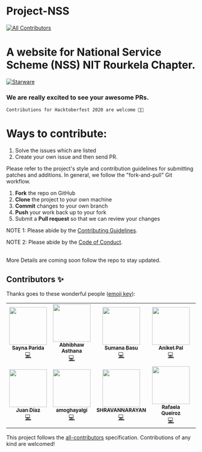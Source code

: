 # Project-NSS 
<!-- ALL-CONTRIBUTORS-BADGE:START - Do not remove or modify this section -->
[![All Contributors](https://img.shields.io/badge/all_contributors-13-orange.svg?style=flat-square)](#contributors-)
<!-- ALL-CONTRIBUTORS-BADGE:END -->

# A website for National Service Scheme  (NSS) NIT Rourkela Chapter. 

[![Starware](https://img.shields.io/badge/Starware-⭐-black?labelColor=f9b00d)](https://github.com/zepfietje/starware)


### We are really excited to see your awesome PRs.

`Contributions for Hacktoberfest 2020 are welcome 🎉🎉`

# Ways to contribute:
1. Solve the issues which are listed
2. Create your own issue and then send PR.

Please refer to the project's style and contribution guidelines for submitting patches and additions. In general, we follow the "fork-and-pull" Git workflow.

 1. **Fork** the repo on GitHub
 2. **Clone** the project to your own machine
 3. **Commit** changes to your own branch
 4. **Push** your work back up to your fork
 5. Submit a **Pull request** so that we can review your changes

NOTE 1: Please abide by the [Contributing Guidelines](https://github.com/Webwiznitr/Project-NSS/blob/master/CONTRIBUTING.md).

NOTE 2: Please abide by the [Code of Conduct](https://github.com/Webwiznitr/Project-NSS/blob/master/CODE_OF_CONDUCT.md).

<br>
More Details are coming soon follow the repo to stay updated.


## Contributors ✨

Thanks goes to these wonderful people ([emoji key](https://allcontributors.org/docs/en/emoji-key)):

<!-- ALL-CONTRIBUTORS-LIST:START - Do not remove or modify this section -->
<!-- prettier-ignore-start -->
<!-- markdownlint-disable -->
<table>
  <tr>
    <td align="center"><a href="https://github.com/sayna3311"><img src="https://avatars2.githubusercontent.com/u/67572440?v=4" width="100px;" alt=""/><br /><sub><b>Sayna Parida</b></sub></a><br /><a href="https://github.com/Webwiznitr/Project-NSS/commits?author=sayna3311" title="Code">💻</a></td>
    <td align="center"><a href="https://abhibhaw.team"><img src="https://avatars3.githubusercontent.com/u/39991296?v=4" width="100px;" alt=""/><br /><sub><b>Abhibhaw Asthana</b></sub></a><br /><a href="https://github.com/Webwiznitr/Project-NSS/commits?author=abhibhaw" title="Code">💻</a></td>
    <td align="center"><a href="http://aliferous.xyz/"><img src="https://avatars3.githubusercontent.com/u/63084088?v=4" width="100px;" alt=""/><br /><sub><b>Sumana Basu</b></sub></a><br /><a href="https://github.com/Webwiznitr/Project-NSS/commits?author=sumana2001" title="Code">💻</a></td>
    <td align="center"><a href="http://aliferous.xyz/"><img src="https://avatars2.githubusercontent.com/u/67703407?v=4" width="100px;" alt=""/><br /><sub><b>Aniket Pal</b></sub></a><br /><a href="https://github.com/Webwiznitr/Project-NSS/commits?author=Aniket762" title="Code">💻</a></td>
   <td align="center"><a href="https://github.com/snehaM2210"><img src="https://avatars2.githubusercontent.com/u/68493940?v=4" width="100px;" alt=""/><br /><sub><b>SNEHA MALLIK</b></sub></a><br /><a href="https://github.com/Webwiznitr/Project-NSS/commits?author=snehaM2210" title="Code">💻</a></td>
    <td align="center"><a href="https://github.com/uditanshu23"><img src="https://avatars1.githubusercontent.com/u/68052031?v=4" width="100px;" alt=""/><br /><sub><b>Uditanshu Satpathy</b></sub></a><br /><a href="https://github.com/Webwiznitr/Project-NSS/commits?author=uditanshu23" title="Code">💻</a></td>
   <td align="center"><a href="https://moesiomarcelino.github.io"><img src="https://avatars3.githubusercontent.com/u/37598129?v=4" width="100px;" alt=""/><br /><sub><b>Moesio Marcelino</b></sub></a><br /><a href="https://github.com/Webwiznitr/Project-NSS/commits?author=MoesioMarcelino" title="Code">💻</a></td>
   </tr>
   <tr>
   <td align="center"><a href="https://github.com/EntwistleOx"><img src="https://avatars3.githubusercontent.com/u/50211333?v=4" width="100px;" alt=""/><br /><sub><b>Juan Díaz</b></sub></a><br /><a href="https://github.com/Webwiznitr/Project-NSS/commits?author=EntwistleOx" title="Code">💻</a></td>
    <td align="center"><a href="https://github.com/amoghayalgi"><img src="https://avatars2.githubusercontent.com/u/69986770?v=4" width="100px;" alt=""/><br /><sub><b>amoghayalgi</b></sub></a><br /><a href="https://github.com/Webwiznitr/Project-NSS/commits?author=amoghayalgi" title="Code">💻</a></td>
    <td align="center"><a href="https://github.com/SHRAVANNARAYAN"><img src="https://avatars0.githubusercontent.com/u/57035719?v=4" width="100px;" alt=""/><br /><sub><b>SHRAVANNARAYAN</b></sub></a><br /><a href="https://github.com/Webwiznitr/Project-NSS/commits?author=SHRAVANNARAYAN" title="Code">💻</a></td>
    <td align="center"><a href="https://www.linkedin.com/in/rafaelaqueiroz21/"><img src="https://avatars3.githubusercontent.com/u/42815135?v=4" width="100px;" alt=""/><br /><sub><b>Rafaela Queiroz</b></sub></a><br /><a href="https://github.com/Webwiznitr/Project-NSS/commits?author=rafaela-queiroz" title="Code">💻</a></td>
    <td align="center"><a href="http://joelhatmaker.com"><img src="https://avatars3.githubusercontent.com/u/4692157?v=4" width="100px;" alt=""/><br /><sub><b>Joel Hatmaker</b></sub></a><br /><a href="https://github.com/Webwiznitr/Project-NSS/commits?author=Jojohomefries" title="Code">💻</a></td>
    <td align="center"><a href="https://github.com/mujtabax"><img src="https://avatars0.githubusercontent.com/u/37059611?v=4" width="100px;" alt=""/><br /><sub><b>mujtabax</b></sub></a><br /><a href="https://github.com/Webwiznitr/Project-NSS/commits?author=mujtabax" title="Code">💻</a></td>
  </tr>
</table>

<!-- markdownlint-enable -->
<!-- prettier-ignore-end -->
<!-- ALL-CONTRIBUTORS-LIST:END -->

This project follows the [all-contributors](https://github.com/all-contributors/all-contributors) specification. Contributions of any kind are welcomed!
